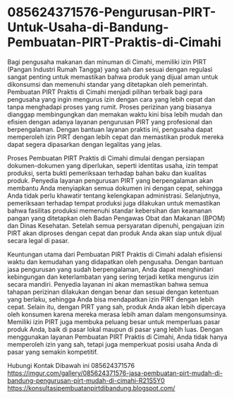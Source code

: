 # 085624371576-Pengurusan-PIRT-Untuk-Usaha-di-Bandung-Pembuatan-PIRT-Praktis-di-Cimahi

Bagi pengusaha makanan dan minuman di Cimahi, memiliki izin PIRT (Pangan Industri Rumah Tangga) yang sah dan sesuai dengan regulasi sangat penting untuk memastikan bahwa produk yang dijual aman untuk dikonsumsi dan memenuhi standar yang ditetapkan oleh pemerintah. Pembuatan PIRT Praktis di Cimahi menjadi pilihan terbaik bagi para pengusaha yang ingin mengurus izin dengan cara yang lebih cepat dan tanpa menghadapi proses yang rumit. Proses perizinan yang biasanya dianggap membingungkan dan memakan waktu kini bisa lebih mudah dan efisien dengan adanya layanan pengurusan PIRT yang profesional dan berpengalaman. Dengan bantuan layanan praktis ini, pengusaha dapat memperoleh izin PIRT dengan lebih cepat dan memastikan produk mereka dapat segera dipasarkan dengan legalitas yang jelas.

Proses Pembuatan PIRT Praktis di Cimahi dimulai dengan persiapan dokumen-dokumen yang diperlukan, seperti identitas usaha, izin tempat produksi, serta bukti pemeriksaan terhadap bahan baku dan kualitas produk. Penyedia layanan pengurusan PIRT yang berpengalaman akan membantu Anda menyiapkan semua dokumen ini dengan cepat, sehingga Anda tidak perlu khawatir tentang kelengkapan administrasi. Selanjutnya, pemeriksaan terhadap tempat produksi juga dilakukan untuk memastikan bahwa fasilitas produksi memenuhi standar kebersihan dan keamanan pangan yang ditetapkan oleh Badan Pengawas Obat dan Makanan (BPOM) dan Dinas Kesehatan. Setelah semua persyaratan dipenuhi, pengajuan izin PIRT akan diproses dengan cepat dan produk Anda akan siap untuk dijual secara legal di pasar.

Keuntungan utama dari Pembuatan PIRT Praktis di Cimahi adalah efisiensi waktu dan kemudahan yang didapatkan oleh pengusaha. Dengan bantuan jasa pengurusan yang sudah berpengalaman, Anda dapat menghindari kebingungan dan keterlambatan yang sering terjadi ketika mengurus izin secara mandiri. Penyedia layanan ini akan memastikan bahwa semua tahapan perizinan dilakukan dengan benar dan sesuai dengan ketentuan yang berlaku, sehingga Anda bisa mendapatkan izin PIRT dengan lebih cepat. Selain itu, dengan PIRT yang sah, produk Anda akan lebih dipercaya oleh konsumen karena mereka merasa lebih aman dalam mengonsumsinya. Memiliki izin PIRT juga membuka peluang besar untuk memperluas pasar produk Anda, baik di pasar lokal maupun di pasar yang lebih luas. Dengan menggunakan layanan Pembuatan PIRT Praktis di Cimahi, Anda tidak hanya memperoleh izin yang sah, tetapi juga memperkuat posisi usaha Anda di pasar yang semakin kompetitif.

Hubungi Kontak Dibawah ini
085624371576
https://imgur.com/gallery/085624371576-jasa-pembuatan-pirt-mudah-di-bandung-pengurusan-pirt-mudah-di-cimahi-R21S5Y0
https://konsultasipembuatanpirtdibandung.blogspot.com/
